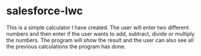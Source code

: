 # salesforce-lwc
This is a simple calculator I have created. The user will enter two different numbers and then enter if the user wants to add, subtract, divide or multiply the numbers. 
The program will show the result and the user can also see all the previous calculations the program has done.
